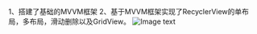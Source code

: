 1、搭建了基础的MVVM框架
2、基于MVVM框架实现了RecyclerView的单布局，多布局，滑动删除以及GridView。
![Image text](https://github.com/Don-Lee/Notes/blob/master/Images/mvvm_recyclerview.gif)
